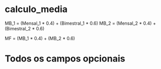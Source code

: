 # calculo_media


MB_1 = (Mensal_1 * 0.4) + (Bimestral_1 * 0.6)
MB_2 = (Mensal_2 * 0.4) + (Bimestral_2 * 0.6)

MF = (MB_1 * 0.4) + (MB_2 * 0.6)


# Todos  os campos opcionais